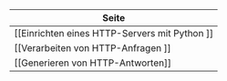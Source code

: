 | Seite |
| ----------- |
| [[Einrichten eines HTTP-Servers mit Python ]] | 
| [[Verarbeiten von HTTP-Anfragen ]] |
| [[Generieren von HTTP-Antworten]] | 